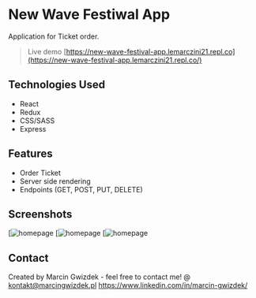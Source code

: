 # New Wave Festiwal App
Application for Ticket order.
> Live demo [https://new-wave-festival-app.lemarczini21.repl.co](https://new-wave-festival-app.lemarczini21.repl.co/)


## Technologies Used
- React
- Redux
- CSS/SASS
- Express

## Features
- Order Ticket
- Server side rendering
- Endpoints (GET, POST, PUT, DELETE)


## Screenshots

[![homepage](https://github.com/Lemarczini21/rest-api-pr/blob/main/new1.png)
[![homepage](https://github.com/Lemarczini21/rest-api-pr/blob/main/new2.png)
[![homepage](https://github.com/Lemarczini21/rest-api-pr/blob/main/new3.png)


## Contact
Created by Marcin Gwizdek - feel free to contact me!
@ kontakt@marcingwizdek.pl
https://www.linkedin.com/in/marcin-gwizdek/

